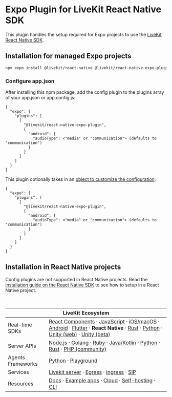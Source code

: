 # Expo Plugin for LiveKit React Native SDK

<!--BEGIN_DESCRIPTION-->
This plugin handles the setup required for Expo projects to use the [LiveKit React Native SDK](https://github.com/livekit/client-sdk-react-native).
<!--END_DESCRIPTION-->

## Installation for managed Expo projects

```sh
npx expo install @livekit/react-native @livekit/react-native-expo-plugin @livekit/react-native-webrtc @config-plugins/react-native-webrtc
```

### Configure app.json

After installing this npm package, add the config plugin to the plugins array of your app.json or app.config.js:

```
{
  "expo": {
    "plugins": [
      [
        "@livekit/react-native-expo-plugin",
        {
          "android": {
            "audioType": <"media" or "communication"> (defaults to "communication")
          }
        }
      ]
    ]
  }
}
```

This plugin optionally takes in an [object to customize the configuration](
https://github.com/livekit/client-sdk-react-native-expo-plugin/blob/main/plugin/src/index.ts):

```
{
  "expo": {
    "plugins": [
      [
        "@livekit/react-native-expo-plugin",
        {
          "android": {
            "audioType": <"media" or "communication"> (defaults to "communication")
          }
        }
      ]
    ]
  }
}
```

## Installation in React Native projects

Config plugins are not supported in React Native projects. Read the [installation guide on the React Native SDK](https://github.com/livekit/client-sdk-react-native?tab=readme-ov-file#installation) to see how to setup in a React Native project.

<!--BEGIN_REPO_NAV-->
<br/><table>
<thead><tr><th colspan="2">LiveKit Ecosystem</th></tr></thead>
<tbody>
<tr><td>Real-time SDKs</td><td><a href="https://github.com/livekit/components-js">React Components</a> · <a href="https://github.com/livekit/client-sdk-js">JavaScript</a> · <a href="https://github.com/livekit/client-sdk-swift">iOS/macOS</a> · <a href="https://github.com/livekit/client-sdk-android">Android</a> · <a href="https://github.com/livekit/client-sdk-flutter">Flutter</a> · <b>React Native</b> · <a href="https://github.com/livekit/client-sdk-rust">Rust</a> · <a href="https://github.com/livekit/client-sdk-python">Python</a> · <a href="https://github.com/livekit/client-sdk-unity-web">Unity (web)</a> · <a href="https://github.com/livekit/client-sdk-unity">Unity (beta)</a></td></tr><tr></tr>
<tr><td>Server APIs</td><td><a href="https://github.com/livekit/server-sdk-js">Node.js</a> · <a href="https://github.com/livekit/server-sdk-go">Golang</a> · <a href="https://github.com/livekit/server-sdk-ruby">Ruby</a> · <a href="https://github.com/livekit/server-sdk-kotlin">Java/Kotlin</a> · <a href="https://github.com/livekit/client-sdk-python">Python</a> · <a href="https://github.com/livekit/client-sdk-rust">Rust</a> · <a href="https://github.com/agence104/livekit-server-sdk-php">PHP (community)</a></td></tr><tr></tr>
<tr><td>Agents Frameworks</td><td><a href="https://github.com/livekit/agents">Python</a> · <a href="https://github.com/livekit/agent-playground">Playground</a></td></tr><tr></tr>
<tr><td>Services</td><td><a href="https://github.com/livekit/livekit">Livekit server</a> · <a href="https://github.com/livekit/egress">Egress</a> · <a href="https://github.com/livekit/ingress">Ingress</a> · <a href="https://github.com/livekit/sip">SIP</a></td></tr><tr></tr>
<tr><td>Resources</td><td><a href="https://docs.livekit.io">Docs</a> · <a href="https://github.com/livekit-examples">Example apps</a> · <a href="https://livekit.io/cloud">Cloud</a> · <a href="https://docs.livekit.io/oss/deployment">Self-hosting</a> · <a href="https://github.com/livekit/livekit-cli">CLI</a></td></tr>
</tbody>
</table>
<!--END_REPO_NAV-->
